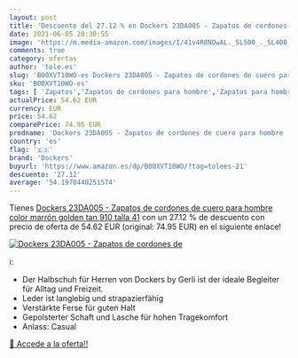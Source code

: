 ```yaml
---
layout: post
title: 'Descuento del 27.12 % en Dockers 23DA005 - Zapatos de cordones de'
date: 2021-06-05 20:30:55
image: 'https://m.media-amazon.com/images/I/41v4R8NOwAL._SL500_._SL400_.jpg'
comments: true
category: ofertas
author: 'tole.es'
slug: 'B00XVT10WO-es Dockers 23DA005 - Zapatos de cordones de cuero para hombre...'
sku: 'B00XVT10WO-es'
tags: [ 'Zapatos','Zapatos de cordones para hombre','Zapatos para hombre','Zapatos y complementos','dockers','zapatos', ]
actualPrice: 54.62 EUR
currency: EUR
price: 54.62
comparePrice: 74.95 EUR
prodname: 'Dockers 23DA005 - Zapatos de cordones de cuero para hombre  color marrón  golden tan 910   talla 41'
country: 'es'
flag: '🇪🇸'
brand: 'Dockers'
buyurl: 'https://www.amazon.es/dp/B00XVT10WO/?tag=tolees-21'
descuento: '27.12'
average: '54.1970440251574'
---
```


Tienes [Dockers 23DA005 - Zapatos de cordones de cuero para hombre  color marrón  golden tan 910   talla 41](https://www.amazon.es/dp/B00XVT10WO/?tag=tolees-21) con un 27.12 % de descuento con precio de oferta de 54.62 EUR (original: 74.95 EUR) en el siguiente enlace!

[![Dockers 23DA005 - Zapatos de cordones de](https://m.media-amazon.com/images/I/41v4R8NOwAL._SL500_._SL400_.jpg)](https://www.amazon.es/dp/B00XVT10WO/?tag=tolees-21)

ℹ️:

- Der Halbschuh für Herren von Dockers by Gerli ist der ideale Begleiter für Alltag und Freizeit.
- Leder ist langlebig und strapazierfähig
- Verstärkte Ferse für guten Halt
- Gepolsterter Schaft und Lasche für hohen Tragekomfort
- Anlass: Casual

[🛒 Accede a la oferta!!](https://www.amazon.es/dp/B00XVT10WO/?tag=tolees-21)
